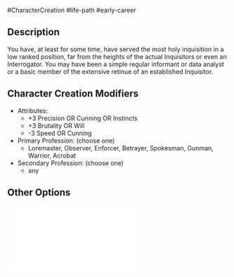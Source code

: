 #CharacterCreation #life-path #early-career 
## Description
You have, at least for some time, have served the most holy inquisition in a low ranked position, far from the heights of the actual Inquisitors or even an Interrogator.
You may have been a simple regular informant or data analyst or a basic member of the extensive retinue of an established Inquisitor.

## Character Creation Modifiers
- Attributes:
	- +3 Precision OR Cunning OR Instincts 
	- +3 Brutality OR Will 
	- -3 Speed OR Cunning 
- Primary Profession: (choose one)
	- Loremaster, Observer, Enforcer, Betrayer, Spokesman, Gunman, Warrior, Acrobat 
- Secondary Profession: (choose one)
	- any
## Other Options
![](</LifePath/EarlyCareer/List of Early Careers.md>)